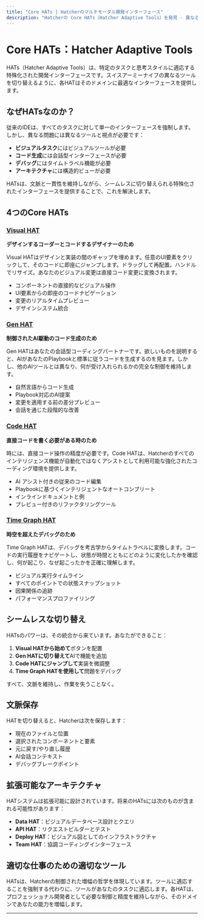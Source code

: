 ```yaml
---
title: "Core HATs | Hatcherのマルチモーダル開発インターフェース"
description: "Hatcherの Core HATs（Hatcher Adaptive Tools）を発見 - 異なる開発スタイルとタスクに適応する特殊化されたインターフェース。ビジュアルデザインからコード生成、タイムトラベルデバッグまで。"
---
```


# Core HATs：Hatcher Adaptive Tools

HATs（Hatcher Adaptive Tools）は、特定のタスクと思考スタイルに適応する特殊化された開発インターフェースです。スイスアーミーナイフの異なるツールを切り替えるように、各HATはそのドメインに最適なインターフェースを提供します。

## なぜHATsなのか？

従来のIDEは、すべてのタスクに対して単一のインターフェースを強制します。しかし、異なる問題には異なるツールと視点が必要です：

- **ビジュアルタスク**にはビジュアルツールが必要
- **コード生成**には会話型インターフェースが必要
- **デバッグ**にはタイムトラベル機能が必要
- **アーキテクチャ**には構造的ビューが必要

HATsは、文脈と一貫性を維持しながら、シームレスに切り替えられる特殊化されたインターフェースを提供することで、これを解決します。

## 4つのCore HATs

### <DocIcon type="visual" inline /> [Visual HAT](/ja/features-visual-hat)

**デザインするコーダーとコードするデザイナーのため**

Visual HATはデザインと実装の間のギャップを埋めます。任意のUI要素をクリックして、そのコードに即座にジャンプします。ドラッグして再配置。ハンドルでリサイズ。あなたのビジュアル変更は直接コード変更に変換されます。

- コンポーネントの直接的なビジュアル操作
- UI要素からの即座のコードナビゲーション
- 変更のリアルタイムプレビュー
- デザインシステム統合

### <DocIcon type="gen" inline /> [Gen HAT](/ja/features-gen-hat)

**制御されたAI駆動のコード生成のため**

Gen HATはあなたの会話型コーディングパートナーです。欲しいものを説明すると、AIがあなたのPlaybookと標準に従うコードを生成するのを見ます。しかし、他のAIツールとは異なり、何が受け入れられるかの完全な制御を維持します。

- 自然言語からコード生成
- Playbook対応のAI提案
- 変更を適用する前の差分プレビュー
- 会話を通じた段階的な改善

### <DocIcon type="code" inline /> [Code HAT](/ja/features-code-hat)

**直接コードを書く必要がある時のため**

時には、直接コード操作の精度が必要です。Code HATは、Hatcherのすべてのインテリジェンス機能が自動化ではなくアシストとして利用可能な強化されたコーディング環境を提供します。

- AI アシスト付きの従来のコード編集
- Playbookに基づくインテリジェントなオートコンプリート
- インラインドキュメントと例
- プレビュー付きのリファクタリングツール

### <DocIcon type="time-graph" inline /> [Time Graph HAT](/ja/features-time-graph-hat)

**時空を超えたデバッグのため**

Time Graph HATは、デバッグを考古学からタイムトラベルに変換します。コードの実行履歴をナビゲートし、状態が時間とともにどのように変化したかを確認し、何が起こり、なぜ起こったかを正確に理解します。

- ビジュアル実行タイムライン
- すべてのポイントでの状態スナップショット
- 因果関係の追跡
- パフォーマンスプロファイリング

## シームレスな切り替え

HATsのパワーは、その統合から来ています。あなたができること：

1. **Visual HATから始めて**ボタンを配置
2. **Gen HATに切り替えて**AIで機能を追加
3. **Code HATにジャンプして**実装を微調整
4. **Time Graph HATを使用して**問題をデバッグ

すべて、文脈を維持し、作業を失うことなく。

## 文脈保存

HATを切り替えると、Hatcherは次を保存します：

- 現在のファイルと位置
- 選択されたコンポーネントと要素
- 元に戻す/やり直し履歴
- AI会話コンテキスト
- デバッグブレークポイント

## 拡張可能なアーキテクチャ

HATシステムは拡張可能に設計されています。将来のHATsには次のものが含まれる可能性があります：

- **Data HAT**：ビジュアルデータベース設計とクエリ
- **API HAT**：リクエストビルダーとテスト
- **Deploy HAT**：ビジュアル図としてのインフラストラクチャ
- **Team HAT**：協調コーディングインターフェース

## 適切な仕事のための適切なツール

HATsは、Hatcherの制御された増幅の哲学を体現しています。ツールに適応することを強制する代わりに、ツールがあなたのタスクに適応します。各HATは、プロフェッショナル開発者として必要な制御と精度を維持しながら、そのドメインであなたの能力を増幅します。

---

<PageCTA
  title="適応的開発を体験する準備はできましたか？"
  subtitle="4つのHATをすべてマスターして、すべてのドメインであなたの能力を増幅"
  buttonText="HATsを始める"
  buttonLink="/ja/getting-started"
  buttonStyle="secondary"
  footer="適切な仕事のための適切なツール。毎回。"
/>
